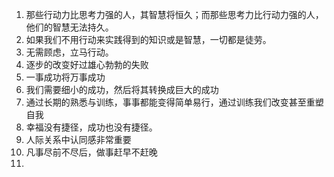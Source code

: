 1. 那些行动力比思考力强的人，其智慧将恒久；而那些思考力比行动力强的人，他们的智慧无法持久。
2. 如果我们不用行动来实践得到的知识或是智慧，一切都是徒劳。
3. 无需顾虑，立马行动。
4. 逐步的改变好过雄心勃勃的失败
5. 一事成功将万事成功
6. 我们需要细小的成功，然后将其转换成巨大的成功
7. 通过长期的熟悉与训练，事事都能变得简单易行，通过训练我们改变甚至重塑自我
8. 幸福没有捷径，成功也没有捷径。
9. 人际关系中认同感非常重要
10. 凡事尽前不尽后，做事赶早不赶晚
11. 

